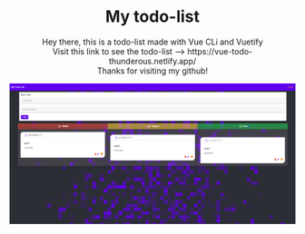 
<h1 align="center">
  My todo-list
  </h1>
<p align="center">
  Hey there, this is a todo-list made with Vue CLi and Vuetify</br>
  Visit this link to see the todo-list --> https://vue-todo-thunderous.netlify.app/ </br>
  Thanks for visiting my github!</p>
<p align="center">
  <img src="https://github.com/PirateDesBois/Arbracats/blob/main/src/assets/todolist.png?raw=true" width="850" title="todo-list Screenshot">
  
</p>
